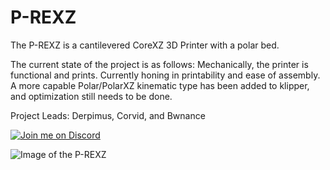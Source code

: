 # P-REXZ
The P-REXZ is a cantilevered CoreXZ 3D Printer with a polar bed. 

The current state of the project is as follows:
Mechanically, the printer is functional and prints. Currently honing in printability and ease of assembly. A more capable Polar/PolarXZ kinematic type has been added to klipper, and optimization still needs to be done.

Project Leads: Derpimus, Corvid, and Bwnance

[![Join me on Discord](https://discord.com/api/guilds/1029426383614648421/widget.png?style=banner2)](https://discord.gg/armchairengineeringsux)

![Image of the P-REXZ](https://github.com/Armchair-Engineering/P-REXZ/blob/main/Images/P-REXZ-v370.png)

